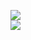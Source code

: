 [![](https://img.shields.io/badge/Made%20With-Github%20Spray-lightgrey.svg?style=for-the-badge&logo=github)](https://github.com/Annihil/github-spray#29706)  
[![](https://i.imgur.com/2DrTn0Z.gif)](https://github.com/Annihil/github-spray)